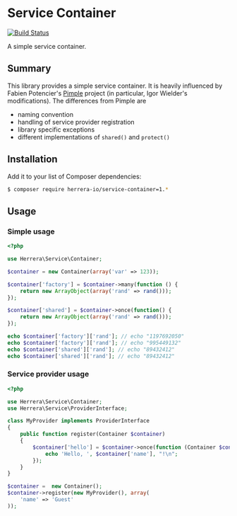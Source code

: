 Service Container
=================

[![Build Status](https://travis-ci.org/herrera-io/php-service-container.png)](http://travis-ci.org/herrera-io/php-service-container)

A simple service container.

Summary
-------

This library provides a simple service container. It is heavily influenced by Fabien Potencier's [Pimple](https://github.com/fabpot/Pimple) project (in particular, Igor Wielder's modifications). The differences from Pimple are

- naming convention
- handling of service provider registration
- library specific exceptions
- different implementations of `shared()` and `protect()`

Installation
------------

Add it to your list of Composer dependencies:

```sh
$ composer require herrera-io/service-container=1.*
```

Usage
-----

### Simple usage

```php
<?php

use Herrera\Service\Container;

$container = new Container(array('var' => 123));

$container['factory'] = $container->many(function () {
    return new ArrayObject(array('rand' => rand()));
});

$container['shared'] = $container->once(function() {
    return new ArrayObject(array('rand' => rand()));
});

echo $container['factory']['rand']; // echo "1197692050"
echo $container['factory']['rand']; // echo "995449132"
echo $container['shared']['rand']; // echo "89432412"
echo $container['shared']['rand']; // echo "89432412"
```

### Service provider usage

```php
<?php

use Herrera\Service\Container;
use Herrera\Service\ProviderInterface;

class MyProvider implements ProviderInterface
{
    public function register(Container $container)
    {
        $container['hello'] = $container->once(function (Container $container) {
            echo 'Hello, ', $container['name'], "!\n";
        });
    }
}

$container =  new Container();
$container->register(new MyProvider(), array(
    'name' => 'Guest'
));

```
